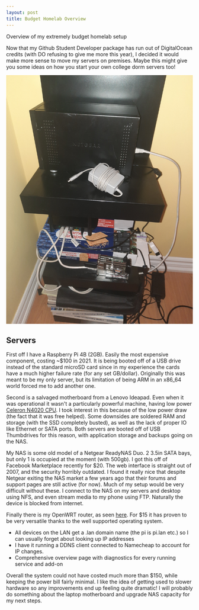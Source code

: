 ```yaml
---
layout: post
title: Budget Homelab Overview
---
```


Overview of my extremely budget homelab setup

Now that my Github Student Developer package has run out of DigitalOcean credits (with DO refusing to give me more this year), I decided it would make more sense to move my servers on premises. Maybe this might give you some ideas on how you start your own college dorm servers too!

![Entire Setup](/assets/images/homelab/setup.jpg)

## Servers

First off I have a Raspberry Pi 4B (2GB). Easily the most expensive component, costing ~$100 in 2021. It is being booted off of a USB drive instead of the standard microSD card since in my experience the cards have a much higher failure rate (for any set GB/dollar). Originally this was meant to be my only server, but its limitation of being ARM in an x86_64 world forced me to add another one.

Second is a salvaged motherboard from a Lenovo Ideapad. Even when it was operational it wasn't a particularly powerful machine, having low power [Celeron N4020 CPU](https://ark.intel.com/content/www/us/en/ark/products/197310/intel-celeron-processor-n4020-4m-cache-up-to-2-80-ghz.html). I took interest in this because of the low power draw (the fact that it was free helped). Some downsides are soldered RAM and storage (with the SSD completely busted), as well as the lack of proper IO like Ethernet or SATA ports. Both servers are booted off of USB Thumbdrives for this reason, with application storage and backups going on the NAS.

My NAS is some old model of a Netgear ReadyNAS Duo. 2 3.5in SATA bays, but only 1 is occupied at the moment (with 500gb). I got this off of Facebook Marketplace recently for $20. The web interface is straight out of 2007, and the security horribly outdated. I found it really nice that despite Netgear exiting the NAS market a few years ago that their forums and support pages are still active (for now). Much of my setup would be very difficult without these. I connect to the NAS on my servers and desktop using NFS, and even stream media to my phone using FTP. Naturally the device is blocked from internet.

Finally there is my OpenWRT router, as seen [here](/blog/2023/openwrt1/). For $15 it has proven to be very versatile thanks to the well supported operating system.
- All devices on the LAN get a .lan domain name (the pi is pi.lan etc.) so I can usually forget about looking up IP addresses
- I have it running a DDNS client connected to Namecheap to account for IP changes.
- Comprehensive overview page with diagnostics for every running service and add-on

Overall the system could not have costed much more than $150, while keeping the power bill fairly minimal. I like the idea of getting used to slower hardware so any improvements end up feeling quite dramatic! I will probably do something about the laptop motherboard and upgrade NAS capacity for my next steps.